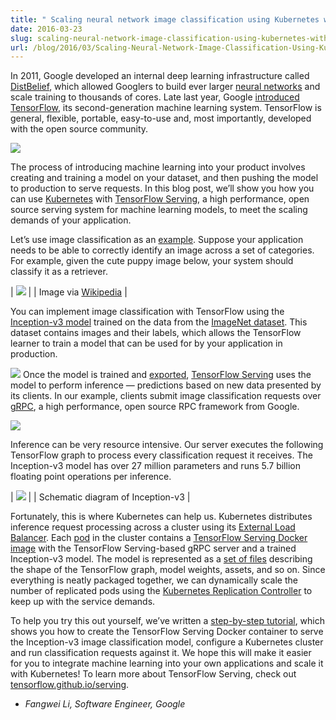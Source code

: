 ```yaml
---
title: " Scaling neural network image classification using Kubernetes with TensorFlow Serving  "
date: 2016-03-23
slug: scaling-neural-network-image-classification-using-kubernetes-with-tensorflow-serving
url: /blog/2016/03/Scaling-Neural-Network-Image-Classification-Using-Kubernetes-With-Tensorflow-Serving
---
```

In 2011, Google developed an internal deep learning infrastructure called [DistBelief](http://research.google.com/pubs/pub40565.html), which allowed Googlers to build ever larger [neural networks](https://en.wikipedia.org/wiki/Artificial_neural_network) and scale training to thousands of cores. Late last year, Google [introduced TensorFlow](http://googleresearch.blogspot.com/2015/11/tensorflow-googles-latest-machine_9.html), its second-generation machine learning system. TensorFlow is general, flexible, portable, easy-to-use and, most importantly, developed with the open source community.

[![](https://4.bp.blogspot.com/-PDRpnk823Ps/VvHJH3vIyKI/AAAAAAAAA4g/adIWZPfa2W4ObtIaWNbhpl8UyIwk9R7xg/s320/tensorflowserving-4.png)](https://4.bp.blogspot.com/-PDRpnk823Ps/VvHJH3vIyKI/AAAAAAAAA4g/adIWZPfa2W4ObtIaWNbhpl8UyIwk9R7xg/s1600/tensorflowserving-4.png)

The process of introducing machine learning into your product involves creating and training a model on your dataset, and then pushing the model to production to serve requests. In this blog post, we’ll show you how you can use [Kubernetes](http://kubernetes.io/) with [TensorFlow Serving](http://googleresearch.blogspot.com/2016/02/running-your-models-in-production-with.html), a high performance, open source serving system for machine learning models, to meet the scaling demands of your application.

Let’s use image classification as an [example](https://tensorflow.github.io/serving/serving_inception). Suppose your application needs to be able to correctly identify an image across a set of categories. For example, given the cute puppy image below, your system should classify it as a retriever.

| [![](https://3.bp.blogspot.com/-rUuOetJfoLc/VvHJHgDYusI/AAAAAAAAA4c/qO9xhVk4iH8EhrSqt3eZbqNGVQXH5fmCg/s320/tensorflowserving-2.png)](https://3.bp.blogspot.com/-rUuOetJfoLc/VvHJHgDYusI/AAAAAAAAA4c/qO9xhVk4iH8EhrSqt3eZbqNGVQXH5fmCg/s1600/tensorflowserving-2.png) |
| Image via [Wikipedia](https://commons.wikimedia.org/wiki/File:Golde33443.jpg) |

You can implement image classification with TensorFlow using the [Inception-v3 model](http://googleresearch.blogspot.com/2016/03/train-your-own-image-classifier-with.html) trained on the data from the [ImageNet dataset](http://www.image-net.org/). This dataset contains images and their labels, which allows the TensorFlow learner to train a model that can be used for by your application in production.

[![](https://4.bp.blogspot.com/-oaJYNPqiqIc/VvHJH2Z19cI/AAAAAAAAA4k/xq8m0kqRIOUewTZLDvzjPh6YLHG4MxdSQ/s640/tensorflowserving-1.png)](https://4.bp.blogspot.com/-oaJYNPqiqIc/VvHJH2Z19cI/AAAAAAAAA4k/xq8m0kqRIOUewTZLDvzjPh6YLHG4MxdSQ/s1600/tensorflowserving-1.png)
Once the model is trained and [exported](https://github.com/tensorflow/serving/blob/master/tensorflow_serving/session_bundle/exporter.py), [TensorFlow Serving](https://tensorflow.github.io/serving/) uses the model to perform inference&nbsp;—&nbsp;predictions based on new data presented by its clients. In our example, clients submit image classification requests over [gRPC](http://www.grpc.io/), a high performance, open source RPC framework from Google.

[![](https://4.bp.blogspot.com/-g2S3V47h7BY/VvHJIkBlTiI/AAAAAAAAA4o/wISpFzB6kvIZxJHlnmM7-XYzZYl1YFfDA/s320/tensorflowserving-5.png)](https://4.bp.blogspot.com/-g2S3V47h7BY/VvHJIkBlTiI/AAAAAAAAA4o/wISpFzB6kvIZxJHlnmM7-XYzZYl1YFfDA/s1600/tensorflowserving-5.png)

Inference can be very resource intensive. Our server executes the following TensorFlow graph to process every classification request it receives. The Inception-v3 model has over 27 million parameters and runs 5.7 billion floating point operations per inference.

| [![](https://2.bp.blogspot.com/-Gcb6gxzqDkE/VvHJHE7yD3I/AAAAAAAAA4Y/4EZD83OV_8goqodV2pcaQKYeinokf9UuA/s640/tensorflowserving-3.png)](https://2.bp.blogspot.com/-Gcb6gxzqDkE/VvHJHE7yD3I/AAAAAAAAA4Y/4EZD83OV_8goqodV2pcaQKYeinokf9UuA/s1600/tensorflowserving-3.png) |
| Schematic diagram of Inception-v3 |

Fortunately, this is where Kubernetes can help us. Kubernetes distributes inference request processing across a cluster using its [External Load Balancer](http://kubernetes.io/docs/user-guide/load-balancer/). Each [pod](http://kubernetes.io/docs/user-guide/pods/) in the cluster contains a [TensorFlow Serving Docker image](https://tensorflow.github.io/serving/docker) with the TensorFlow Serving-based gRPC server and a trained Inception-v3 model. The model is represented as a [set of files](https://github.com/tensorflow/serving/blob/master/tensorflow_serving/session_bundle/README.md) describing the shape of the TensorFlow graph, model weights, assets, and so on. Since everything is neatly packaged together, we can dynamically scale the number of replicated pods using the [Kubernetes Replication Controller](http://kubernetes.io/docs/user-guide/replication-controller/operations/) to keep up with the service demands.

To help you try this out yourself, we’ve written a [step-by-step tutorial](https://tensorflow.github.io/serving/serving_inception), which shows you how to create the TensorFlow Serving Docker container to serve the Inception-v3 image classification model, configure a Kubernetes cluster and run classification requests against it. We hope this will make it easier for you to integrate machine learning into your own applications and scale it with Kubernetes! To learn more about TensorFlow Serving, check out [tensorflow.github.io/serving](http://tensorflow.github.io/serving).&nbsp;

- _Fangwei Li, Software Engineer, Google_